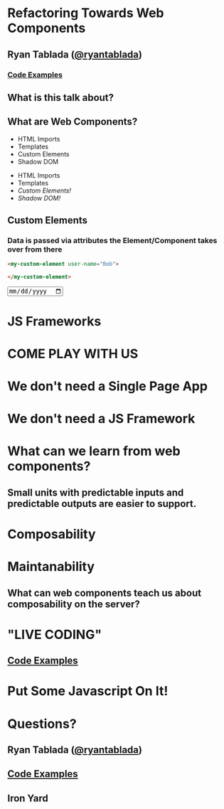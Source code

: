 # Refactoring Towards Web Components

## Ryan Tablada ([@ryantablada](http://twitter.com/ryantablada))
### [Code Examples](https://github.com/rtablada/refactoring-web-components-app)


<!-- .slide: data-background="url(img/tiy.svg) no-repeat center" data-background-size="contain"-->



## What is this talk about?


## What are Web Components?


<!-- .slide: data-transition="fade" -->
* HTML Imports
* Templates
* Custom Elements
* Shadow DOM


<!-- .slide: data-transition="fade" -->
* HTML Imports
* Templates
* *Custom Elements!*
* *Shadow DOM!*


## Custom Elements

### Data is passed via attributes the Element/Component takes over from there


```html
<my-custom-element user-name="Bob">

</my-custom-element>
```


<input type="date">


# JS Frameworks


<!-- .slide: data-background="url(img/polymer.png) no-repeat center" data-background-size="contain"-->


<!-- .slide: data-background="url(img/react.png) no-repeat center" data-background-size="contain"-->


<!-- .slide: data-background="url(img/tomster.png) no-repeat center" data-background-size="contain"-->



<!-- .slide: data-background="url(img/danny.gif) no-repeat center" data-background-size="contain"-->



# COME PLAY WITH US



# We don't need a Single Page App


# We don't need a JS Framework



# What can we learn from web components?



## Small units with predictable inputs and predictable outputs are easier to support.



# Composability


# Maintanability



## What can web components teach us about composability on the server?



<!-- .slide: data-background="url(img/wireframe.svg) no-repeat center" data-background-size="contain"-->



# "LIVE CODING"
## [Code Examples](https://github.com/rtablada/refactoring-web-components-app)



<!-- .slide: data-background="url(img/bird.jpg) no-repeat center" data-background-size="contain"-->



# Put Some Javascript On It!



# Questions?
## Ryan Tablada ([@ryantablada](http://twitter.com/ryantablada))
## [Code Examples](https://github.com/rtablada/refactoring-web-components-app)
## Iron Yard
